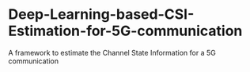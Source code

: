 # Deep-Learning-based-CSI-Estimation-for-5G-communication
A framework to estimate the Channel State Information for a 5G communication
